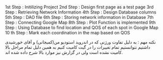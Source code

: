 1st Step : Initilizing Project
2nd Step : Design first page as a test page
3rd Step : Retrieving Network Information 
4th Step : Design Database columns
5th Step : DAO file
6th Step : Storing network information in Database
7th Step : Connecting Google Map
8th Step : Plot Function is implemented
9th Step : Using Database to find location and QOS of each spot in Google Map
10 th Step : Mark each coordination in the map based on QOS

نکته مهم : به دلیل تفاوت ورژنی که در اندروید استودیو من(کمیجانی) و آقای خورشیدی داشتیم نتوانستیم تمام تغییرات را در گیت کامیت کنیم به همین دلیل تمام مراحل بالا کامیت نشده است ولی در گزارش نیز موارد بالا شرح داده شده اند.
